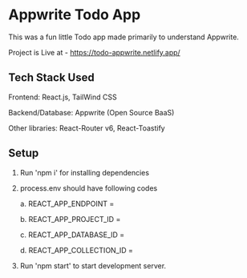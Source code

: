 # Appwrite Todo App

This was a fun little Todo app made primarily to understand Appwrite.

Project is Live at - https://todo-appwrite.netlify.app/

## Tech Stack Used

Frontend: React.js, TailWind CSS

Backend/Database: Appwrite (Open Source BaaS)

Other libraries: React-Router v6, React-Toastify

## Setup

1. Run 'npm i' for installing dependencies
   
2. process.env should have following codes

   a. REACT_APP_ENDPOINT =
   
   b. REACT_APP_PROJECT_ID =

   c. REACT_APP_DATABASE_ID =

   d. REACT_APP_COLLECTION_ID =
   
4. Run 'npm start' to start development server.
